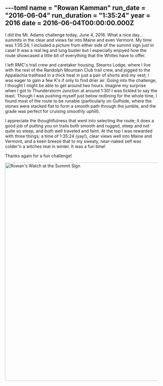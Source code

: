 ---toml
name = "Rowan Kamman"
run_date = "2016-06-04"
run_duration = "1:35:24"
year = 2016
date = 2016-06-04T00:00:00.000Z
---

I did the Mt. Adams challenge today, June 4, 2016. What a nice day… summits in the clear and views far into Maine and even Vermont. My time was 1:35:24; I included a picture from either side of the summit sign just in case! It was a real leg and lung buster but I especially enjoyed how the route showcased a little bit of everything that the Whites have to offer.

I left RMC's trail crew and caretaker housing, Stearns Lodge, where I live with the rest of the Randolph Mountain Club trail crew, and jogged to the Appalachia trailhead in a thick heat in just a pair of shorts and my vest; I was eager to gain a few K's if only to find drier air. Going into the challenge, I thought I might be able to get around two hours. Imagine my surprise when I got to Thunderstorm Junction at around 1:30! I was tickled to say the least. Though I was pushing myself just below redlining for the whole time, I found most of the route to be runable (particularly on Gulfside, where the stones were stacked flat to form a smooth path through the jumble, and the grade was perfect for cruising smoothly uphill).

I appreciate the thoughtfulness that went into selecting the route; it does a good job of putting you on trails both smooth and rugged, steep and not quite so steep, and both well traveled and faint. At the top I was rewarded with three things; a time of 1:35:24 (yay!), clear views well into Maine and Vermont, and a keen breeze that to my sweaty, near-naked self was colder'n a witches teat in winter. It was a fun time!

Thanks again for a fun challenge!

<img src="/assets/images/uploads/kamman-2016.jpg" alt="Rowan's Watch at the Summit Sign" width="1280" height="720" class="img-fluid">


